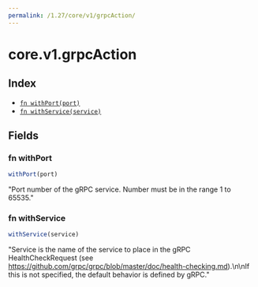 ```yaml
---
permalink: /1.27/core/v1/grpcAction/
---
```


# core.v1.grpcAction



## Index

* [`fn withPort(port)`](#fn-withport)
* [`fn withService(service)`](#fn-withservice)

## Fields

### fn withPort

```ts
withPort(port)
```

"Port number of the gRPC service. Number must be in the range 1 to 65535."

### fn withService

```ts
withService(service)
```

"Service is the name of the service to place in the gRPC HealthCheckRequest (see https://github.com/grpc/grpc/blob/master/doc/health-checking.md).\n\nIf this is not specified, the default behavior is defined by gRPC."